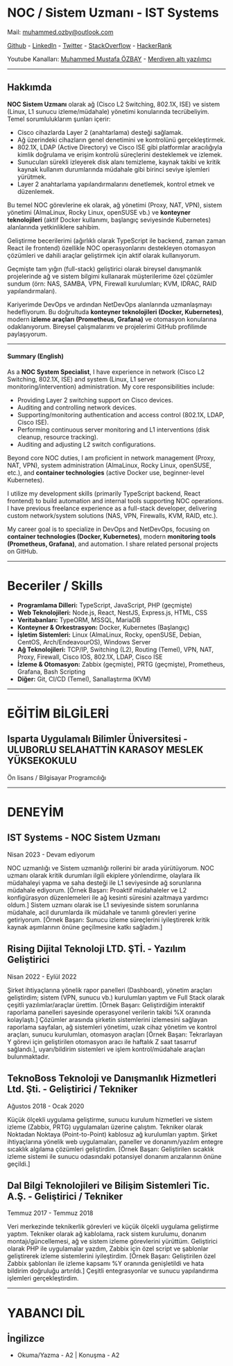 # NOC / Sistem Uzmanı - IST Systems

Mail: [muhammed.ozby@outlook.com](mailto:muhammed.ozby@outlook.com)

[Github](https://github.com/muhammedOzby) - [LinkedIn](https://www.linkedin.com/in/muhammed-mustafa-ozbay/) - [Twitter](https://twitter.com/KaranlikDiyar) - [StackOverflow](https://stackoverflow.com/users/8637049/siyah-prens) - [HackerRank](https://www.hackerrank.com/muhammed_ozby)

Youtube Kanalları:
[Muhammed Mustafa ÖZBAY](https://www.youtube.com/@muhammedozby) - [Merdiven altı yazılımcı](https://www.youtube.com/@merdivenaltiyazilmci)

---

## Hakkımda

**NOC Sistem Uzmanı** olarak ağ (Cisco L2 Switching, 802.1X, ISE) ve sistem (Linux, L1 sunucu izleme/müdahale) yönetimi konularında tecrübeliyim. Temel sorumluluklarım şunları içerir:

- Cisco cihazlarda Layer 2 (anahtarlama) desteği sağlamak.
- Ağ üzerindeki cihazların genel denetimini ve kontrolünü gerçekleştirmek.
- 802.1X, LDAP (Active Directory) ve Cisco ISE gibi platformlar aracılığıyla kimlik doğrulama ve erişim kontrolü süreçlerini desteklemek ve izlemek.
- Sunucuları sürekli izleyerek disk alanı temizleme, kaynak takibi ve kritik kaynak kullanım durumlarında müdahale gibi birinci seviye işlemleri yürütmek.
- Layer 2 anahtarlama yapılandırmalarını denetlemek, kontrol etmek ve düzenlemek.

Bu temel NOC görevlerine ek olarak, ağ yönetimi (Proxy, NAT, VPN), sistem yönetimi (AlmaLinux, Rocky Linux, openSUSE vb.) ve **konteyner teknolojileri** (aktif Docker kullanımı, başlangıç seviyesinde Kubernetes) alanlarında yetkinliklere sahibim.

Geliştirme becerilerimi (ağırlıklı olarak TypeScript ile backend, zaman zaman React ile frontend) özellikle NOC operasyonlarını destekleyen otomasyon çözümleri ve dahili araçlar geliştirmek için aktif olarak kullanıyorum.

Geçmişte tam yığın (full-stack) geliştirici olarak bireysel danışmanlık projelerinde ağ ve sistem bilgimi kullanarak müşterilerime özel çözümler sundum (örn: NAS, SAMBA, VPN, Firewall kurulumları; KVM, IDRAC, RAID yapılandırmaları).

Kariyerimde DevOps ve ardından NetDevOps alanlarında uzmanlaşmayı hedefliyorum. Bu doğrultuda **konteyner teknolojileri (Docker, Kubernetes)**, modern **izleme araçları (Prometheus, Grafana)** ve otomasyon konularına odaklanıyorum. Bireysel çalışmalarımı ve projelerimi GitHub profilimde paylaşıyorum.

---

#### Summary (English)

As a **NOC System Specialist**, I have experience in network (Cisco L2 Switching, 802.1X, ISE) and system (Linux, L1 server monitoring/intervention) administration. My core responsibilities include:

- Providing Layer 2 switching support on Cisco devices.
- Auditing and controlling network devices.
- Supporting/monitoring authentication and access control (802.1X, LDAP, Cisco ISE).
- Performing continuous server monitoring and L1 interventions (disk cleanup, resource tracking).
- Auditing and adjusting L2 switch configurations.

Beyond core NOC duties, I am proficient in network management (Proxy, NAT, VPN), system administration (AlmaLinux, Rocky Linux, openSUSE, etc.), and **container technologies** (active Docker use, beginner-level Kubernetes).

I utilize my development skills (primarily TypeScript backend, React frontend) to build automation and internal tools supporting NOC operations. I have previous freelance experience as a full-stack developer, delivering custom network/system solutions (NAS, VPN, Firewalls, KVM, RAID, etc.).

My career goal is to specialize in DevOps and NetDevOps, focusing on **container technologies (Docker, Kubernetes)**, modern **monitoring tools (Prometheus, Grafana)**, and automation. I share related personal projects on GitHub.

---

# Beceriler / Skills

- **Programlama Dilleri:** TypeScript, JavaScript, PHP (geçmişte)
- **Web Teknolojileri:** Node.js, React, NestJS, Express.js, HTML, CSS
- **Veritabanları:** TypeORM, MSSQL, MariaDB
- **Konteyner & Orkestrasyon:** Docker, Kubernetes (Başlangıç)
- **İşletim Sistemleri:** Linux (AlmaLinux, Rocky, openSUSE, Debian, CentOS, Arch/EndeavourOS), Windows Server
- **Ağ Teknolojileri:** TCP/IP, Switching (L2), Routing (Temel), VPN, NAT, Proxy, Firewall, Cisco IOS, 802.1X, LDAP, Cisco ISE
- **İzleme & Otomasyon:** Zabbix (geçmişte), PRTG (geçmişte), Prometheus, Grafana, Bash Scripting
- **Diğer:** Git, CI/CD (Temel), Sanallaştırma (KVM)

---

# EĞİTİM BİLGİLERİ

## Isparta Uygulamalı Bilimler Üniversitesi - ULUBORLU SELAHATTİN KARASOY MESLEK YÜKSEKOKULU

Ön lisans / Bilgisayar Programcılığı

---

# DENEYİM

## IST Systems - NOC Sistem Uzmanı

Nisan 2023 - Devam ediyorum

NOC uzmanlığı ve Sistem uzmanlığı rollerini bir arada yürütüyorum. NOC uzmanı olarak kritik durumları ilgili ekiplere yönlendirme, olaylara ilk müdahaleyi yapma ve saha desteği ile L1 seviyesinde ağ sorunlarına müdahale ediyorum. [Örnek Başarı: Proaktif müdahaleler ve L2 konfigürasyon düzenlemeleri ile ağ kesinti süresini azaltmaya yardımcı oldum.] Sistem uzmanı olarak ise L1 seviyesinde sistem sorunlarına müdahale, acil durumlarda ilk müdahale ve tanımlı görevleri yerine getiriyorum. [Örnek Başarı: Sunucu izleme süreçlerini iyileştirerek kritik kaynak aşımlarının önüne geçilmesine katkı sağladım.]

## Rising Dijital Teknoloji LTD. ŞTİ. - Yazılım Geliştirici

Nisan 2022 - Eylül 2022

Şirket ihtiyaçlarına yönelik rapor panelleri (Dashboard), yönetim araçları geliştirdim; sistem (VPN, sunucu vb.) kurulumları yaptım ve Full Stack olarak çeşitli yazılımlar/araçlar ürettim. [Örnek Başarı: Geliştirdiğim interaktif raporlama panelleri sayesinde operasyonel verilerin takibi %X oranında kolaylaştı.] Çözümler arasında şirketin sistemlerini izlemesini sağlayan raporlama sayfaları, ağ sistemleri yönetimi, uzak cihaz yönetim ve kontrol araçları, sunucu kurulumları, otomasyon araçları [Örnek Başarı: Tekrarlayan Y görevi için geliştirilen otomasyon aracı ile haftalık Z saat tasarruf sağlandı.], uyarı/bildirim sistemleri ve işlem kontrol/müdahale araçları bulunmaktadır.

## TeknoBoss Teknoloji ve Danışmanlık Hizmetleri Ltd. Şti. - Geliştirici / Tekniker

Ağustos 2018 - Ocak 2020

Küçük ölçekli uygulama geliştirme, sunucu kurulum hizmetleri ve sistem izleme (Zabbix, PRTG) uygulamaları üzerine çalıştım. Tekniker olarak Noktadan Noktaya (Point-to-Point) kablosuz ağ kurulumları yaptım. Şirket ihtiyaçlarına yönelik web uygulamaları, paneller ve donanım/yazılım entegre sıcaklık algılama çözümleri geliştirdim. [Örnek Başarı: Geliştirilen sıcaklık izleme sistemi ile sunucu odasındaki potansiyel donanım arızalarının önüne geçildi.]

## Dal Bilgi Teknolojileri ve Bilişim Sistemleri Tic. A.Ş. - Geliştirici / Tekniker

Temmuz 2017 - Temmuz 2018

Veri merkezinde teknikerlik görevleri ve küçük ölçekli uygulama geliştirme yaptım. Tekniker olarak ağ kablolama, rack sistem kurulumu, donanım montajı/güncellemesi, ağ ve sistem izleme görevlerini yürüttüm. Geliştirici olarak PHP ile uygulamalar yazdım, Zabbix için özel script ve şablonlar geliştirerek izleme sistemlerini iyileştirdim. [Örnek Başarı: Geliştirilen özel Zabbix şablonları ile izleme kapsamı %Y oranında genişletildi ve hata bildirim doğruluğu artırıldı.] Çeşitli entegrasyonlar ve sunucu yapılandırma işlemleri gerçekleştirdim.

---

# YABANCI DİL

## İngilizce

- Okuma/Yazma - A2 | Konuşma - A2

